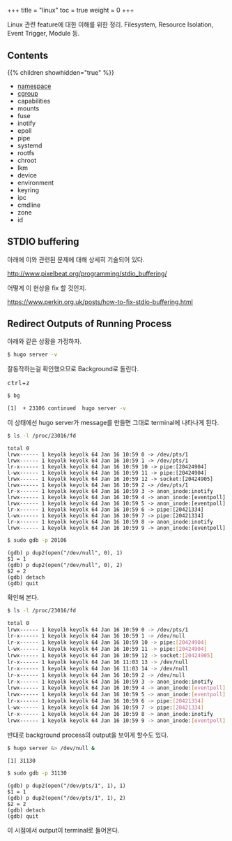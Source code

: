 +++
title  = "linux"
toc    = true
weight = 0
+++

Linux 관련 feature에 대한 이해를 위한 정리.
Filesystem, Resource Isolation, Event Trigger, Module 등.

## Contents
{{% children showhidden="true" %}}

- [namespace](/system/namespace)
- [cgroup](/system/cgroup)
- capabilities
- mounts
- fuse
- inotify
- epoll
- pipe
- systemd
- rootfs
- chroot
- lkm
- device
- environment
- keyring
- ipc
- cmdline
- zone
- id


## STDIO buffering
아래에 이와 관련된 문제에 대해 상세히 기술되어 있다.

http://www.pixelbeat.org/programming/stdio_buffering/

어떻게 이 현상을 fix 할 것인지.

https://www.perkin.org.uk/posts/how-to-fix-stdio-buffering.html

## Redirect Outputs of Running Process
아래와 같은 상황을 가정하자.
```bash
$ hugo server -v
```

잘동작하는걸 확인했으므로 Background로 돌린다.

<kbd>ctrl</kbd>+<kbd>z</kbd>

```bash
$ bg
```
```bash
[1]  + 23106 continued  hugo server -v
```
이 상태에선 hugo server가 message를 만들면 그대로 terminal에 나타나게 된다.

```bash
$ ls -l /proc/23016/fd
```
```
total 0
lrwx------ 1 keyolk keyolk 64 Jan 16 10:59 0 -> /dev/pts/1
lrwx------ 1 keyolk keyolk 64 Jan 16 10:59 1 -> /dev/pts/1
lr-x------ 1 keyolk keyolk 64 Jan 16 10:59 10 -> pipe:[20424904]
l-wx------ 1 keyolk keyolk 64 Jan 16 10:59 11 -> pipe:[20424904]
lrwx------ 1 keyolk keyolk 64 Jan 16 10:59 12 -> socket:[20424905]
lrwx------ 1 keyolk keyolk 64 Jan 16 10:59 2 -> /dev/pts/1
lr-x------ 1 keyolk keyolk 64 Jan 16 10:59 3 -> anon_inode:inotify
lrwx------ 1 keyolk keyolk 64 Jan 16 10:59 4 -> anon_inode:[eventpoll]
lrwx------ 1 keyolk keyolk 64 Jan 16 10:59 5 -> anon_inode:[eventpoll]
lr-x------ 1 keyolk keyolk 64 Jan 16 10:59 6 -> pipe:[20421334]
l-wx------ 1 keyolk keyolk 64 Jan 16 10:59 7 -> pipe:[20421334]
lr-x------ 1 keyolk keyolk 64 Jan 16 10:59 8 -> anon_inode:inotify
lrwx------ 1 keyolk keyolk 64 Jan 16 10:59 9 -> anon_inode:[eventpoll]
```

```bash
$ sudo gdb -p 20106
```
```gdb
(gdb) p dup2(open("/dev/null", 0), 1)
$1 = 1
(gdb) p dup2(open("/dev/null", 0), 2)
$2 = 2
(gdb) detach
(gdb) quit
```

확인해 본다.
```bash
$ ls -l /proc/23016/fd
```
```bash
total 0
lrwx------ 1 keyolk keyolk 64 Jan 16 10:59 0 -> /dev/pts/1
lr-x------ 1 keyolk keyolk 64 Jan 16 10:59 1 -> /dev/null
lr-x------ 1 keyolk keyolk 64 Jan 16 10:59 10 -> pipe:[20424904]
l-wx------ 1 keyolk keyolk 64 Jan 16 10:59 11 -> pipe:[20424904]
lrwx------ 1 keyolk keyolk 64 Jan 16 10:59 12 -> socket:[20424905]
lr-x------ 1 keyolk keyolk 64 Jan 16 11:03 13 -> /dev/null
lr-x------ 1 keyolk keyolk 64 Jan 16 11:03 14 -> /dev/null
lr-x------ 1 keyolk keyolk 64 Jan 16 10:59 2 -> /dev/null
lr-x------ 1 keyolk keyolk 64 Jan 16 10:59 3 -> anon_inode:inotify
lrwx------ 1 keyolk keyolk 64 Jan 16 10:59 4 -> anon_inode:[eventpoll]
lrwx------ 1 keyolk keyolk 64 Jan 16 10:59 5 -> anon_inode:[eventpoll]
lr-x------ 1 keyolk keyolk 64 Jan 16 10:59 6 -> pipe:[20421334]
l-wx------ 1 keyolk keyolk 64 Jan 16 10:59 7 -> pipe:[20421334]
lr-x------ 1 keyolk keyolk 64 Jan 16 10:59 8 -> anon_inode:inotify
lrwx------ 1 keyolk keyolk 64 Jan 16 10:59 9 -> anon_inode:[eventpoll]

```

반대로 background process의 output을 보이게 할수도 있다.
```bash
$ hugo server &> /dev/null &
```
```bash
[1] 31130
```
```bash
$ sudo gdb -p 31130
```
```gdb
(gdb) p dup2(open("/dev/pts/1", 1), 1)
$1 = 1
(gdb) p dup2(open("/dev/pts/1", 1), 2)
$2 = 2
(gdb) detach
(gdb) quit
```

이 시점에서 output이 terminal로 들어온다.
